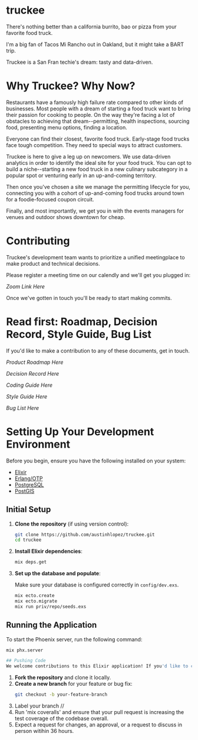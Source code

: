 # truckee
There's nothing better than a california burrito, bao or pizza from your favorite food truck.

I'm a big fan of Tacos Mi Rancho out in Oakland, but it might take a BART trip.

Truckee is a San Fran techie's dream: tasty and data-driven.

# Why Truckee? Why Now?

Restaurants have a famously high failure rate compared to other kinds of businesses. Most people with a dream of
starting a food truck want to bring their passion for cooking to people. On the way they're facing a lot of obstacles 
to achieving that dream--permitting, health inspections, sourcing food, presenting menu options, finding a location.

Everyone can find their closest, favorite food truck. Early-stage food trucks face tough competition. They need to
special ways to attract customers.

Truckee is here to give a leg up on newcomers. We use data-driven analytics in order to identify the ideal site
for your food truck. You can opt to build a niche--starting a new food truck in a new culinary subcategory in
a popular spot or venturing early in an up-and-coming territory.

Then once you've chosen a site we manage the permitting lifecycle for you, connecting you with a cohort of up-and-coming food trucks around town for a foodie-focused coupon circuit.

Finally, and most importantly, we get you in with the events managers for venues and outdoor shows downtown for cheap.

# Contributing

Truckee's development team wants to prioritize a unified meetingplace to make product and technical decisions.

Please register a meeting time on our calendly and we'll get you plugged in:

*Zoom Link Here*

Once we've gotten in touch you'll be ready to start making commits.

# Read first: Roadmap, Decision Record, Style Guide, Bug List

If you'd like to make a contribution to any of these documents, get in touch.

*Product Roadmap Here*

*Decision Record Here*

*Coding Guide Here*

*Style Guide Here*

*Bug List Here*

# Setting Up Your Development Environment

Before you begin, ensure you have the following installed on your system:

- [Elixir](https://elixir-lang.org/install.html)
- [Erlang/OTP](https://www.erlang.org/downloads)
- [PostgreSQL](https://www.postgresql.org/download/)
- [PostGIS](https://postgis.net/)

## Initial Setup

1. **Clone the repository** (if using version control):

    ```bash
    git clone https://github.com/austinhlopez/truckee.git
    cd truckee
    ```

2. **Install Elixir dependencies**:

    ```bash
    mix deps.get
    ```

3. **Set up the database and populate**:

    Make sure your database is configured correctly in `config/dev.exs`.

    ```bash
    mix ecto.create
    mix ecto.migrate
    mix run priv/repo/seeds.exs
    ```

## Running the Application

To start the Phoenix server, run the following command:

```bash
mix phx.server

## Pushing Code
We welcome contributions to this Elixir application! If you'd like to contribute, please follow these steps:
```

1. **Fork the repository** and clone it locally.
2. **Create a new branch** for your feature or bug fix:
   ```bash
   git checkout -b your-feature-branch
   ```
3. Label your branch <timestamp>/<category>/<description>
4. Run 'mix coveralls' and ensure that your pull request is increasing the test coverage of the codebase overall.
5. Expect a request for changes, an approval, or a request to discuss in person witihin 36 hours.
